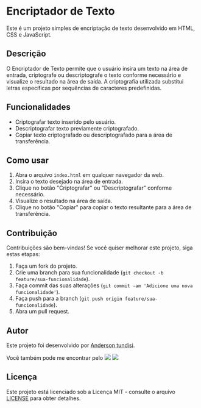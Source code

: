 # Encriptador de Texto

Este é um projeto simples de encriptação de texto desenvolvido em HTML, CSS e JavaScript.

## Descrição

O Encriptador de Texto permite que o usuário insira um texto na área de entrada, criptografe ou descriptografe o texto conforme necessário e visualize o resultado na área de saída. A criptografia utilizada substitui letras específicas por sequências de caracteres predefinidas.

## Funcionalidades

- Criptografar texto inserido pelo usuário.
- Descriptografar texto previamente criptografado.
- Copiar texto criptografado ou descriptografado para a área de transferência.

## Como usar

1. Abra o arquivo `index.html` em qualquer navegador da web.
2. Insira o texto desejado na área de entrada.
3. Clique no botão "Criptografar" ou "Descriptografar" conforme necessário.
4. Visualize o resultado na área de saída.
5. Clique no botão "Copiar" para copiar o texto resultante para a área de transferência.

## Contribuição

Contribuições são bem-vindas! Se você quiser melhorar este projeto, siga estas etapas:

1. Faça um fork do projeto.
2. Crie uma branch para sua funcionalidade (`git checkout -b feature/sua-funcionalidade`).
3. Faça commit das suas alterações (`git commit -am 'Adicione uma nova funcionalidade'`).
4. Faça push para a branch (`git push origin feature/sua-funcionalidade`).
5. Abra um pull request.

## Autor

Este projeto foi desenvolvido por [Anderson tundisi](https://github.com/AndersonTundisi).

Você também pode me encontrar pelo 
[<img src="https://img.icons8.com/color/48/000000/linkedin.png"/>](https://www.linkedin.com/in/andersontundisi/)
[<img src="https://img.icons8.com/fluent/48/000000/github.png"/>](https://github.com/AndersonTundisi)

## Licença

Este projeto está licenciado sob a Licença MIT - consulte o arquivo [LICENSE](LICENSE) para obter detalhes.
